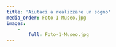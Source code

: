 ```yaml
---
title: 'Aiutaci a realizzare un sogno'
media_order: Foto-1-Museo.jpg
images:
    -
        full: Foto-1-Museo.jpg
---
```


